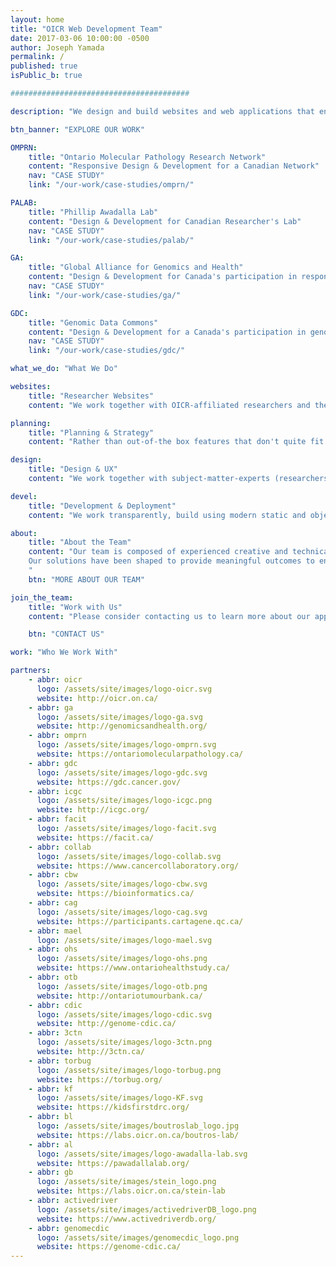 ```yaml
---
layout: home
title: "OICR Web Development Team"
date: 2017-03-06 10:00:00 -0500
author: Joseph Yamada
permalink: /
published: true
isPublic_b: true

########################################

description: "We design and build websites and web applications that enable OICR to present leading-edge cancer research that engages a global community for collaboration."

btn_banner: "EXPLORE OUR WORK"

OMPRN:
    title: "Ontario Molecular Pathology Research Network"
    content: "Responsive Design & Development for a Canadian Network"
    nav: "CASE STUDY"
    link: "/our-work/case-studies/omprn/"

PALAB:
    title: "Phillip Awadalla Lab"
    content: "Design & Development for Canadian Researcher's Lab"
    nav: "CASE STUDY"
    link: "/our-work/case-studies/palab/"

GA:
    title: "Global Alliance for Genomics and Health"
    content: "Design & Development for Canada's participation in responsible genomic data sharing"
    nav: "CASE STUDY"
    link: "/our-work/case-studies/ga/"

GDC:
    title: "Genomic Data Commons"
    content: "Design & Development for a Canada's participation in genomic data harmonization"
    nav: "CASE STUDY"
    link: "/our-work/case-studies/gdc/"

what_we_do: "What We Do"

websites:
    title: "Researcher Websites"
    content: "We work together with OICR-affiliated researchers and their programs, to create solutions to enable teams to succeed online, and keep their focus on their science."

planning:
    title: "Planning & Strategy"
    content: "Rather than out-of-the box features that don't quite fit your project goals, we plan the project aligned to our stakeholder's success, to create a custom designed solution that works best."

design:
    title: "Design & UX"
    content: "We work together with subject-matter-experts (researchers and stakeholders), to shape a user-friendly experience and engaging look and feel that resonates with the website's primary users."

devel:
    title: "Development & Deployment"
    content: "We work transparently, build using modern static and object-database-driven web technologies with best practices, to meet project scope & cost & operational goals, and organizational compliance."

about:
    title: "About the Team"
    content: "Our team is composed of experienced creative and technical members, and we work on the Ontario Institute for Cancer Research's international, national and provincial research websites. These websites support and communicate OICR's research services and deliver the programs' ambitious objectives, and provide an extensive array of user-friendly, informative and operational uses.   
    Our solutions have been shaped to provide meaningful outcomes to enable small teams to succeed online.  Our professional experiences include organizational compliance in security, privacy, accessibility, and communications.  We also provide operational maintainance which has shaped our software engineering practices to design truly sustainable systems that with less consumption and software maintenance.  
    "
    btn: "MORE ABOUT OUR TEAM"

join_the_team:
    title: "Work with Us"
    content: "Please consider contacting us to learn more about our approaches to enable scientific projects to succeed, and consider sending us an RFP for your next web project, we'd love to help you too."

    btn: "CONTACT US"

work: "Who We Work With"

partners:
    - abbr: oicr
      logo: /assets/site/images/logo-oicr.svg
      website: http://oicr.on.ca/
    - abbr: ga
      logo: /assets/site/images/logo-ga.svg
      website: http://genomicsandhealth.org/
    - abbr: omprn
      logo: /assets/site/images/logo-omprn.svg
      website: https://ontariomolecularpathology.ca/
    - abbr: gdc
      logo: /assets/site/images/logo-gdc.svg
      website: https://gdc.cancer.gov/
    - abbr: icgc
      logo: /assets/site/images/logo-icgc.png
      website: http://icgc.org/
    - abbr: facit
      logo: /assets/site/images/logo-facit.svg
      website: https://facit.ca/
    - abbr: collab
      logo: /assets/site/images/logo-collab.svg
      website: https://www.cancercollaboratory.org/
    - abbr: cbw
      logo: /assets/site/images/logo-cbw.svg
      website: https://bioinformatics.ca/
    - abbr: cag
      logo: /assets/site/images/logo-cag.svg
      website: https://participants.cartagene.qc.ca/
    - abbr: mael
      logo: /assets/site/images/logo-mael.svg
    - abbr: ohs
      logo: /assets/site/images/logo-ohs.png
      website: https://www.ontariohealthstudy.ca/
    - abbr: otb
      logo: /assets/site/images/logo-otb.png
      website: http://ontariotumourbank.ca/
    - abbr: cdic
      logo: /assets/site/images/logo-cdic.svg
      website: http://genome-cdic.ca/
    - abbr: 3ctn
      logo: /assets/site/images/logo-3ctn.png
      website: http://3ctn.ca/
    - abbr: torbug
      logo: /assets/site/images/logo-torbug.png
      website: https://torbug.org/
    - abbr: kf
      logo: /assets/site/images/logo-KF.svg
      website: https://kidsfirstdrc.org/
    - abbr: bl
      logo: /assets/site/images/boutroslab_logo.jpg
      website: https://labs.oicr.on.ca/boutros-lab/
    - abbr: al
      logo: /assets/site/images/logo-awadalla-lab.svg
      website: https://pawadallalab.org/
    - abbr: gb
      logo: /assets/site/images/stein_logo.png
      website: https://labs.oicr.on.ca/stein-lab
    - abbr: activedriver
      logo: /assets/site/images/activedriverDB_logo.png
      website: https://www.activedriverdb.org/
    - abbr: genomecdic
      logo: /assets/site/images/genomecdic_logo.png
      website: https://genome-cdic.ca/
---
```

